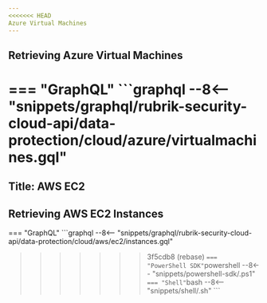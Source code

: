 ```yaml
---
<<<<<<< HEAD
Azure Virtual Machines
---
```


## Retrieving Azure Virtual Machines

=== "GraphQL"
    ```graphql
    --8<-- "snippets/graphql/rubrik-security-cloud-api/data-protection/cloud/azure/virtualmachines.gql"
=======
Title: AWS EC2
---
## Retrieving AWS EC2 Instances

=== "GraphQL"
    ```graphql
    --8<-- "snippets/graphql/rubrik-security-cloud-api/data-protection/cloud/aws/ec2/instances.gql"
>>>>>>> 3f5cdb8 (rebase)
    ```
=== "PowerShell SDK"
    ```powershell
    --8<-- "snippets/powershell-sdk/.ps1"
    ```
=== "Shell"
    ```bash
    --8<-- "snippets/shell/.sh"
    ```